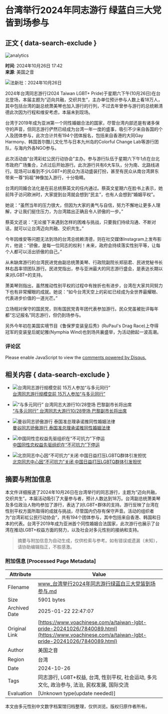 # 台湾举行2024年同志游行 绿蓝白三大党皆到场参与

## 正文 { data-search-exclude }


![analytics](https://ssc.voachinese.com/b/ss/bbgprod,bbgentityvoa/1/G.4--NS/972620337?pageName=voa%3aman%3aw%3aarticle%3a%e5%8f%b0%e6%b9%be%e4%b8%be%e8%a1%8c2024%e5%b9%b4%e5%90%8c%e5%bf%97%e6%b8%b8%e8%a1%8c%20%e7%bb%bf%e8%93%9d%e7%99%bd%e4%b8%89%e5%a4%a7%e5%85%9a%e7%9a%86%e5%88%b0%e5%9c%ba%e5%8f%82%e4%b8%8e&c6=%e5%8f%b0%e6%b9%be%e4%b8%be%e8%a1%8c2024%e5%b9%b4%e5%90%8c%e5%bf%97%e6%b8%b8%e8%a1%8c%20%e7%bb%bf%e8%93%9d%e7%99%bd%e4%b8%89%e5%a4%a7%e5%85%9a%e7%9a%86%e5%88%b0%e5%9c%ba%e5%8f%82%e4%b8%8e&v36=8.36.0.0.286&v6=D=c6&g=https%3a%2f%2fwww.voachinese.com%2fa%2ftaiwan-lgbt-pride-20241026%2f7840089.html&c1=D=g&v1=D=g&events=event1,event52&c16=voa%20mandarin&v16=D=c16&c5=human-rights&v5=D=c5&ch=%e4%ba%ba%e6%9d%83&c15=mandarin&v15=D=c15&c4=article&v4=D=c4&c14=7840089&v14=D=c14&v20=no&c17=web&v17=D=c17&mcorgid=518abc7455e462b97f000101%40adobeorg&server=www.voachinese.com&pageType=D=c4&ns=bbg&v29=D=server&v25=voa&v30=521&v105=D=User-Agent)

**时间**: 2024年10月26日 17:42  
**来源**: 美国之音  

![法新社：2024年10月26日](https://gdb.voanews.com/7668a520-27fc-4be5-86ec-954f652f515b_w1023_r1_s.jpg)

2024年台湾同志游行(2024 Taiwan LGBT+ Pride)于星期六下午(10月26日)在台北登场，本届主题为“迈向共融，交织共生”，主办单位预计参与人数上看18万人，其中包括台湾的副总统萧美琴也加入游行的行列，不过去年曾参与游行的总统赖清德此次因为行程和维安考虑，本届未到现场。

台湾于2019年成为亚洲第一个同性婚姻合法的国家，尽管台湾内部还是有诸多保守的声音，但同志游行俨然已经成为台湾一年一度的盛事，吸引不少来自各国的个人及团体参与，此次合计共有194个团体报名，包括来自香港的大同Gay Harmony、韩国首尔酷儿文化节与日本九州岛的Colorful Change Lab等游行团队，与海内外各NGO参与。

此次活动由“台湾彩虹公民行动协会”主办。参与游行队伍于星期六下午1点在台北市政府广场集合，2点过后开始游行。此次游行共有6大车队，分为南、北路线进行。现场可以看到不少LGBT+的民众为活动盛装打扮，甚至有民众从南台湾屏东带来一尊“妈祖”神像加入游行，十分吸睛。

台湾的同婚合法化是在前总统蔡英文的任内通过。蔡英文星期六在脸书上表示，她前阵子访问欧洲时，大家提到台湾就会想到“民主”，也有人会想到“婚姻平权”。

她说：“虽然当年的压力很大，但因为大家的勇气与自信，努力不懈地让更多人理解，才让我们挺住压力，为台湾踏出正确且令人骄傲的一步。”

蔡英文还说：“无论接下来遇到怎样的困难与挑战，只要我们持续沟通、不断对话，就可以让台湾迈向共融、交织共生。”

今年因维安等问题无法到场的台湾总统赖清德，则在社交媒体Instagram上发布影片，他说：“骄傲，是每一位同志的权利！未来，政府会持续落实性别平等，让每个人都可以活出骄傲的自己。”

从未缺席游行的台湾民进党由副总统萧美琴、行政院副院长郑丽君、民进党秘书长林右昌率领团队游行。民进党指出，参与亚洲最大的同志游行盛会，是表达长期以来对LGBT+的支持。

萧美琴则指出，虽然推动性别平权的过程中有挫折也有进步，台湾在大家共同努力下也有非常耀眼的成就。她说：“如今台湾天空上的彩虹已经成为全世界最耀眼、代表进步价值的一道光芒。”

立场相对保守的国民党，则有国民党青年团代表参加游行。民众党虽被批评每年都“忘记报名”同志游行，但仍到场参与。

另外今年初在美国实境节目《鲁保罗变装皇后秀》(RuPaul's Drag Race)上夺得冠军的变装皇后妮妃雅(Nymphia Wind)也到场共襄盛举，为活动掀起一波高潮。

### 评论区

Please enable JavaScript to view the [comments powered by Disqus.](https://disqus.com/?ref_noscript)

## 相关内容 { data-search-exclude }

-   ![台湾同志游行规模空前 15万人参加“与多元同行” ](https://gdb.voanews.com/01000000-0aff-0242-aef9-08dbd7c8ab8c_w100_r1.jpg)  
    [台湾同志游行规模空前 15万人参加“与多元同行”](https://www.voachinese.com/a/7331019.html)

-   ![“与多元同行” 台湾同志大游行10/28登场 巴黎副市长将出席](https://gdb.voanews.com/01000000-0aff-0242-9315-08dbc668aa4f_cx0_cy10_cw0_w100_r1.jpeg)  
    [“与多元同行” 台湾同志大游行10/28登场 巴黎副市长将出席](https://www.voachinese.com/a/taiwan-lgbt-pride-parade-20231006/7299640.html)

-   ![曼谷同志骄傲游行 泰国准总理承诺推同性婚姻法律](https://gdb.voanews.com/01000000-c0a8-0242-a32e-08db65045c29_w100_r1.jpg)  
    [曼谷同志骄傲游行 泰国准总理承诺推同性婚姻法律](https://www.voachinese.com/a/thailand-same-sex-marriage-20230605/7123024.html)

-   ![中国同性恋权益先驱组织在“不可抗力”下停运](https://gdb.voanews.com/f5db14e3-2b2e-448c-9eec-1c5db7dcadc1_cx0_cy2_cw0_w100_r1.jpg)  
    [中国同性恋权益先驱组织在“不可抗力”下停运](https://www.voachinese.com/a/p-gf-hk-beijing-lgbt-advocacy-group-closes-down-20230517/7097023.html)

-   ![北京同志中心因“不可抗力”关闭 中国日益打压LGBTQ群体引发担忧](https://gdb.voanews.com/ca626392-9862-491d-aeae-c41947bc178a_w100_r1.jpg)  
    [北京同志中心因“不可抗力”关闭 中国日益打压LGBTQ群体引发担忧](https://www.voachinese.com/a/beijing-lgbt-center-shuttered-as-crackdown-grows-in-china-20230516/7096120.html)
<!-- tcd_original_link https://www.voachinese.com/a/taiwan-lgbt-pride-20241026/7840089.html -->


## 摘要与附加信息

<!-- tcd_abstract -->
本文件详细报道了2024年10月26日在台湾举行的同志游行，主题为“迈向共融，交织共生”。本届活动吸引了大量参与者，预计人数达到18万。台湾副总统萧美琴及多位政治人物均参加了游行，表达了对LGBT+群体的支持。游行反映了台湾在性别平权方面所取得的成就与挑战，尽管国内仍存有保守声音。活动的组织者为“台湾彩虹公民行动协会”，共有194个团体参与，其中包括来自香港、韩国和日本的代表。台湾于2019年成为亚洲首个同性婚姻合法国家，此次游行也展示了台湾在推动LGBT+权益方面的努力，以及社会对多元性别的接纳和支持。
<!-- tcd_abstract_end -->

> 摘要与附加信息为自动生成，仅供检索与参考。如有错误或遗漏（未知），请协助编辑指正，不胜感激。

### 附加信息 [Processed Page Metadata]

| Attribute       | Value                                  |
|-----------------|----------------------------------------|
| Filename        | www_台湾举行2024年同志游行绿蓝白三大党皆到场参与.md                             |
| Size            | 5901 bytes                           |
| Archived Date   | 2025-01-22 22:47:07                             |
| Original Link   | [https://www.voachinese.com/a/taiwan-lgbt-pride-20241026/7840089.html](https://www.voachinese.com/a/taiwan-lgbt-pride-20241026/7840089.html)                       |
| Author          | 美国之音                               |
| Region          | 台湾                               |
| Date            | 2024-10-26                                 |
| Tags            | 同志游行, LGBT+权益, 台湾, 性别平权, 社会运动, 多元文化, 政治参与, 法治, 民权发展, 国际交流                                 |
| Evaluation            | [Unknown type(update needed)]                                 |
<!-- tcd_table_end -->

本文由多元性别中文数字档案馆归档整理，仅供浏览。版权归原作者所有。
